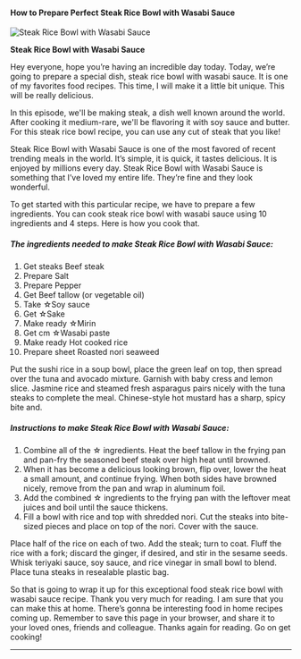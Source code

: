             

#### How to Prepare Perfect Steak Rice Bowl with Wasabi Sauce

![Steak Rice Bowl with Wasabi Sauce](https://img-global.cpcdn.com/recipes/6141790756274176/751x532cq70/steak-rice-bowl-with-wasabi-sauce-recipe-main-photo.jpg)

**Steak Rice Bowl with Wasabi Sauce**

Hey everyone, hope you’re having an incredible day today. Today, we’re going to prepare a special dish, steak rice bowl with wasabi sauce. It is one of my favorites food recipes. This time, I will make it a little bit unique. This will be really delicious.

In this episode, we'll be making steak, a dish well known around the world. After cooking it medium-rare, we'll be flavoring it with soy sauce and butter. For this steak rice bowl recipe, you can use any cut of steak that you like!

Steak Rice Bowl with Wasabi Sauce is one of the most favored of recent trending meals in the world. It’s simple, it is quick, it tastes delicious. It is enjoyed by millions every day. Steak Rice Bowl with Wasabi Sauce is something that I’ve loved my entire life. They’re fine and they look wonderful.

To get started with this particular recipe, we have to prepare a few ingredients. You can cook steak rice bowl with wasabi sauce using 10 ingredients and 4 steps. Here is how you cook that.

##### The ingredients needed to make Steak Rice Bowl with Wasabi Sauce:

1.  Get steaks Beef steak
2.  Prepare Salt
3.  Prepare Pepper
4.  Get Beef tallow (or vegetable oil)
5.  Take ☆Soy sauce
6.  Get ☆Sake
7.  Make ready ☆Mirin
8.  Get cm ☆Wasabi paste
9.  Make ready Hot cooked rice
10.  Prepare sheet Roasted nori seaweed

Put the sushi rice in a soup bowl, place the green leaf on top, then spread over the tuna and avocado mixture. Garnish with baby cress and lemon slice. Jasmine rice and steamed fresh asparagus pairs nicely with the tuna steaks to complete the meal. Chinese-style hot mustard has a sharp, spicy bite and.

##### Instructions to make Steak Rice Bowl with Wasabi Sauce:

1.  Combine all of the ☆ ingredients. Heat the beef tallow in the frying pan and pan-fry the seasoned beef steak over high heat until browned.
2.  When it has become a delicious looking brown, flip over, lower the heat a small amount, and continue frying. When both sides have browned nicely, remove from the pan and wrap in aluminum foil.
3.  Add the combined ☆ ingredients to the frying pan with the leftover meat juices and boil until the sauce thickens.
4.  Fill a bowl with rice and top with shredded nori. Cut the steaks into bite-sized pieces and place on top of the nori. Cover with the sauce.

Place half of the rice on each of two. Add the steak; turn to coat. Fluff the rice with a fork; discard the ginger, if desired, and stir in the sesame seeds. Whisk teriyaki sauce, soy sauce, and rice vinegar in small bowl to blend. Place tuna steaks in resealable plastic bag.

So that is going to wrap it up for this exceptional food steak rice bowl with wasabi sauce recipe. Thank you very much for reading. I am sure that you can make this at home. There’s gonna be interesting food in home recipes coming up. Remember to save this page in your browser, and share it to your loved ones, friends and colleague. Thanks again for reading. Go on get cooking!

* * *